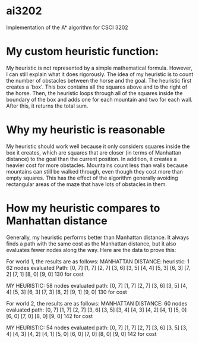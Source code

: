 # ai3202
Implementation of the A* algorithm for CSCI 3202

# My custom heuristic function:
My heuristic is not represented by a simple mathematical formula. However, I can still explain what it does rigorously. The idea of my heuristic is to count the number of obstacles between the horse and the goal. The heuristic first creates a 'box'. This box contains all the squares above and to the right of the horse. Then, the heuristic loops through all of the squares inside the boundary of the box and adds one for each mountain and two for each wall. After this, it returns the total sum.

# Why my heuristic is reasonable
My heuristic should work well because it only considers squares inside the box it creates, which are squares that are closer (in terms of Manhattan distance) to the goal than the current position. In addition, it creates a heavier cost for more obstacles. Mountains count less than walls because mountains can still be walked through, even though they cost more than empty squares. This has the effect of the algorithm generally avoiding rectangular areas of the maze that have lots of obstacles in them.

# How my heuristic compares to Manhattan distance
Generally, my heuristic performs better than Manhattan distance. It always finds a path with the same cost as the Manhattan distance, but it also evaluates fewer nodes along the way. Here are the data to prove this:

For world 1, the results are as follows:
MANHATTAN DISTANCE:
heuristic: 1
62 nodes evaluated
Path:
[0, 7]
[1, 7]
[2, 7]
[3, 6]
[3, 5]
[4, 4]
[5, 3]
[6, 3]
[7, 2]
[7, 1]
[8, 0]
[9, 0]
130 for cost

MY HEURISTIC:
58 nodes evaluated
path:
[0, 7]
[1, 7]
[2, 7]
[3, 6]
[3, 5]
[4, 4]
[5, 3]
[6, 3]
[7, 3]
[8, 2]
[9, 1]
[9, 0]
130 for cost

For world 2, the results are as follows:
MANHATTAN DISTANCE:
60 nodes evaluated
path:
[0, 7]
[1, 7]
[2, 7]
[3, 6]
[3, 5]
[3, 4]
[4, 3]
[4, 2]
[4, 1]
[5, 0]
[6, 0]
[7, 0]
[8, 0]
[9, 0]
142 for cost

MY HEURISTIC:
54 nodes evaluated
path:
[0, 7]
[1, 7]
[2, 7]
[3, 6]
[3, 5]
[3, 4]
[4, 3]
[4, 2]
[4, 1]
[5, 0]
[6, 0]
[7, 0]
[8, 0]
[9, 0]
142 for cost
